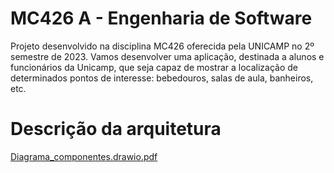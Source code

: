 # MC426 A - Engenharia de Software
Projeto desenvolvido na disciplina MC426 oferecida pela UNICAMP no 2º semestre de 2023.
Vamos desenvolver uma aplicação, destinada a alunos e funcionários da Unicamp, que seja capaz de mostrar a localização de determinados pontos de interesse: bebedouros, salas de aula, banheiros, etc.  


# Descrição da arquitetura

[Diagrama_componentes.drawio.pdf](https://github.com/luisacolafati/MC426/files/13691163/Diagrama_componentes.drawio.pdf)
